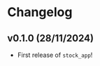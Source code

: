 # Changelog

<!--next-version-placeholder-->

## v0.1.0 (28/11/2024)

- First release of `stock_app`!